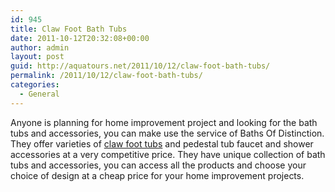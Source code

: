 ```yaml
---
id: 945
title: Claw Foot Bath Tubs
date: 2011-10-12T20:32:08+00:00
author: admin
layout: post
guid: http://aquatours.net/2011/10/12/claw-foot-bath-tubs/
permalink: /2011/10/12/claw-foot-bath-tubs/
categories:
  - General
---
```

Anyone is planning for home improvement project and looking for the bath tubs and accessories, you can make use the service of Baths Of Distinction. They offer varieties of [claw foot tubs](http://www.bathsofdistinction.com/) and pedestal tub faucet and shower accessories at a very competitive price. They have unique collection of bath tubs and accessories, you can access all the products and choose your choice of design at a cheap price for your home improvement projects.